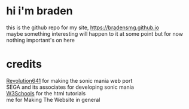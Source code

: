 # hi i'm braden
this is the github repo for my site, https://bradensmg.github.io<br>maybe something interesting will happen to it at some point but for now nothing important's on here<br>
# credits<br>
<a href="https://github.com/Revolution641/Sonic-Mania-Web-">Revolution641</a> for making the sonic mania web port<br>SEGA and its associates for developing sonic mania<br><a href="https://www.w3schools.com/html/html_basic.asp">W3Schools</a> for the html tutorials<br>me for Making The Website in general
